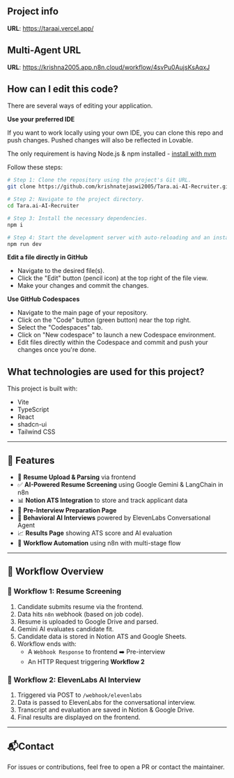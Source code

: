 ## Project info

**URL**: https://taraai.vercel.app/

## Multi-Agent URL

**URL**: https://krishna2005.app.n8n.cloud/workflow/4svPu0AujsKsAqxJ

## How can I edit this code?

There are several ways of editing your application.

**Use your preferred IDE**

If you want to work locally using your own IDE, you can clone this repo and push changes. Pushed changes will also be reflected in Lovable.

The only requirement is having Node.js & npm installed - [install with nvm](https://github.com/nvm-sh/nvm#installing-and-updating)

Follow these steps:

```sh
# Step 1: Clone the repository using the project's Git URL.
git clone https://github.com/krishnatejaswi2005/Tara.ai-AI-Recruiter.git

# Step 2: Navigate to the project directory.
cd Tara.ai-AI-Recruiter

# Step 3: Install the necessary dependencies.
npm i

# Step 4: Start the development server with auto-reloading and an instant preview.
npm run dev
```

**Edit a file directly in GitHub**

- Navigate to the desired file(s).
- Click the "Edit" button (pencil icon) at the top right of the file view.
- Make your changes and commit the changes.

**Use GitHub Codespaces**

- Navigate to the main page of your repository.
- Click on the "Code" button (green button) near the top right.
- Select the "Codespaces" tab.
- Click on "New codespace" to launch a new Codespace environment.
- Edit files directly within the Codespace and commit and push your changes once you're done.

## What technologies are used for this project?

This project is built with:

- Vite
- TypeScript
- React
- shadcn-ui
- Tailwind CSS

---

## 🚀 Features

- 📄 **Resume Upload & Parsing** via frontend
- ✅ **AI-Powered Resume Screening** using Google Gemini & LangChain in n8n
- 📊 **Notion ATS Integration** to store and track applicant data
- 🧠 **Pre-Interview Preparation Page**
- 🎤 **Behavioral AI Interviews** powered by ElevenLabs Conversational Agent
- 📈 **Results Page** showing ATS score and AI evaluation
- 🔄 **Workflow Automation** using n8n with multi-stage flow

---

## 🔗 Workflow Overview

### 🔄 Workflow 1: Resume Screening

1. Candidate submits resume via the frontend.
2. Data hits `n8n` webhook (based on job code).
3. Resume is uploaded to Google Drive and parsed.
4. Gemini AI evaluates candidate fit.
5. Candidate data is stored in Notion ATS and Google Sheets.
6. Workflow ends with:
   - A `Webhook Response` to frontend ➡️ Pre-interview
   - An HTTP Request triggering **Workflow 2**

### 🎤 Workflow 2: ElevenLabs AI Interview

1. Triggered via POST to `/webhook/elevenlabs`
2. Data is passed to ElevenLabs for the conversational interview.
3. Transcript and evaluation are saved in Notion & Google Drive.
4. Final results are displayed on the frontend.

---

## 📬Contact

For issues or contributions, feel free to open a PR or contact the maintainer.
